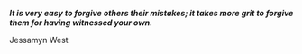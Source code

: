 _**It is very easy to forgive others their mistakes; it takes more grit to forgive them for having witnessed your own.**_

Jessamyn West